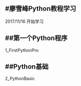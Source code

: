 #廖雪峰Python教程学习
---
2017/11/16 开始学习

##第一个Python程序
---
1_FirstPythonPro

##Python基础
---
2_PythonBasic